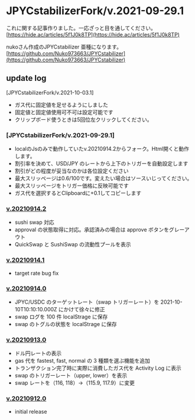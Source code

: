 # JPYCstabilizerFork/v.2021-09-29.1

これに関する記事作りました。一応ざっと目を通してください。
[https://hide.ac/articles/5f1J0k8TP](https://hide.ac/articles/5f1J0k8TP)



nukoさん作成のJPYCstabilizer 亜種になります。 [https://github.com/Nuko973663/JPYCstabilizer](https://github.com/Nuko973663/JPYCstabilizer)

## update log


[JPYCstabilizerFork/v.2021-10-03.1]
* ガス代に固定値を足せるようにしました
* 固定値と固定値使用可不可は設定可能です
* クリップボード使うときは5回位左クリックしてください。

### [JPYCstabilizerFork/v.2021-09-29.1]
 * localのJsのみで動作していたv.20210914.2からフォーク。Html開くと動作します。
 * 割引率を決めて、USD/JPY のレートから上下のトリガーを自動設定します
 * 割引がどの程度が妥当なのかは各位設定ください
 * 最大スリッページは0.6/100です。変えたい場合はソースいじってください。
 * 最大スリッページをトリガー価格に反映可能です
 * ガス代を選択するとClipboardに+0.1してコピーします

### [v.20210914.2](https://github.com/Nuko973663/JPYCstabilizer/releases/tag/v.20210914.2)

- sushi swap 対応
- approval の状態取得に対応。承認済みの場合は approve ボタンをグレーアウト
- QuickSwap と SushiSwap の流動性プールを表示

### [v.20210914.1](https://github.com/Nuko973663/JPYCstabilizer/releases/tag/v.20210914.1)

- target rate bug fix

### [v.20210914.0](https://github.com/Nuko973663/JPYCstabilizer/releases/tag/v.20210914.0)

- JPYC/USDC のターゲットレート（swap トリガーレート）を 2021-10-10T10:10:10.000Z にかけて徐々に修正
- swap ログを 100 件 localStrage に保存
- swap のトグルの状態を localStrage に保存

### [v.20210913.0](https://github.com/Nuko973663/JPYCstabilizer/releases/tag/v.20210913.0)

- ドル円レートの表示
- gas 代を fastest, fast, normal の 3 種類を選ぶ機能を追加
- トランザクション完了時に実際に消費したガス代を Activity Log に表示
- swap のトリガーレート（upper, lower）を表示
- swap レートを（116, 118）→（115.9, 117.9）に変更

### [v.20210912.0](https://github.com/Nuko973663/JPYCstabilizer/releases/tag/v.20210912.0)

- initial release
